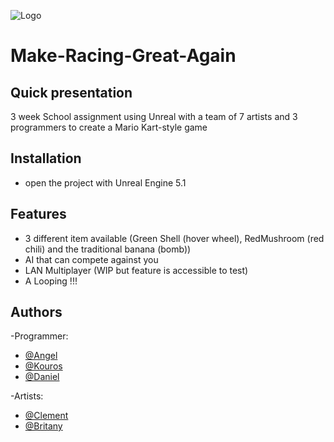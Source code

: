 

![Logo](TitleScreen.png)


# Make-Racing-Great-Again

## Quick presentation
3 week School assignment using Unreal with a team of 7 artists and 3 programmers to create a Mario Kart-style game



## Installation

- open the project with Unreal Engine 5.1

## Features

- 3 different item available (Green Shell (hover wheel), RedMushroom (red chili) and the traditional banana (bomb))
- AI that can compete against you
- LAN Multiplayer (WIP but feature is accessible to test)
- A Looping !!!
    


## Authors
-Programmer:
- <a href="https://github.com/Angel-2180" target="_blank">@Angel</a>
- <a href="https://github.com/Kouros26" target="_blank">@Kouros</a>
- <a href="https://github.com/DanielHaselock" target="_blank">@Daniel</a>
  
-Artists:
- <a href="https://clement-regazzoni.fr" target="_blank">@Clement</a>
- [@Britany](https://www.artstation.com/britany8)